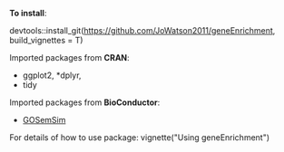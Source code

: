 **To install**:

devtools::install_git(https://github.com/JoWatson2011/geneEnrichment, build_vignettes = T)

Imported packages from **CRAN**:
* ggplot2,
*dplyr,
* tidy

Imported packages from **BioConductor**:
* [GOSemSim](https://bioconductor.org/packages/release/bioc/html/GOSemSim.html)

For details of how to use package:
vignette("Using geneEnrichment")
